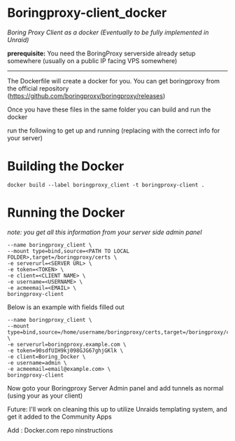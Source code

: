 # Boringproxy-client_docker
_Boring Proxy Client as a docker (Eventually to be fully implemented in Unraid)_

**prerequisite:** You need the BoringProxy serverside already setup somewhere (usually on a public IP facing VPS somewhere)

-----------------------------

The Dockerfile will create a docker for you.
You can get boringproxy from the official repository (https://github.com/boringproxy/boringproxy/releases)

Once you have these files in the same folder you can build and run the docker

run the following to get up and running (replacing <VARIABLE> with the correct info for your server)

# Building the Docker

```docker build --label boringproxy_client -t boringproxy-client .```

# Running the Docker
_note: you get all this information from your server side admin panel_

```docker run -d \
--name boringproxy_client \
--mount type=bind,source=<PATH TO LOCAL FOLDER>,target=/boringproxy/certs \
-e serverurl=<SERVER URL> \
-e token=<TOKEN> \
-e client=<CLIENT NAME> \
-e username=<USERNAME> \
-e acmeemail=<EMAIL> \
boringproxy-client
```

Below is an example with fields filled out
```docker run -d \
--name boringproxy_client \
--mount type=bind,source=/home/username/boringproxy/certs,target=/boringproxy/certs \
-e serverurl=boringproxy.example.com \
-e token=90sdfUIH9kj098GJG67ghjGKlk \
-e client=Boring_Docker \
-e username=admin \
-e acmeemail=email@example.com> \
boringproxy-client
```


Now goto your Boringproxy Server Admin panel and add tunnels as normal (using your <CLIENT NAME> as your client)


Future: 
I'll work on cleaning this up to utilize Unraids templating system, and get it added to the Community Apps


Add : Docker.com repo ninstructions
